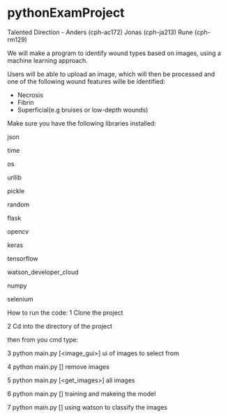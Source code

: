 # pythonExamProject
Talented Direction - Anders (cph-ac172) Jonas (cph-ja213) Rune (cph-rm129)


We will make a program to identify wound types based on images, using a machine learning approach.

Users will be able to upload an image, which will then be processed and one of the following wound features wille be identified: 

- Necrosis
- Fibrin
- Superficial(e.g bruises or low-depth wounds)


Make sure you have the following libraries installed:

json

time

os

urllib

pickle

random

flask

opencv

keras

tensorflow

watson_developer_cloud

numpy

selenium

How to run the code:
1 Clone the project

2 Cd into the directory of the project

then from you cmd type:

3 python main.py [<image_gui>] ui of images to select from 

4  python main.py [<cleanup>] remove images
  
5  python main.py [<get_images>] all images

6 python main.py [<training>] training and makeing the model

7 python main.py [<watson>] using watson to classify the images



